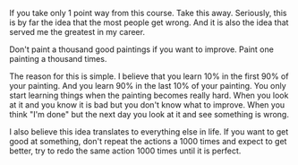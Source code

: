 If you take only 1 point way from this course. Take this away. Seriously, this is by far the idea that the most people get wrong. And it is also the idea that served me the greatest in my career.

Don't paint a thousand good paintings if you want to improve. Paint one painting a thousand times.

The reason for this is simple. I believe that you learn 10% in the first 90% of your painting. And you learn 90% in the last 10% of your painting. You only start learning things when the painting becomes really hard. When you look at it and you know it is bad but you don't know what to improve. When you think "I'm done" but the next day you look at it and see something is wrong.

I also believe this idea translates to everything else in life. If you want to get good at something, don't repeat the actions a 1000 times and expect to get better, try to redo the same action 1000 times until it is perfect.